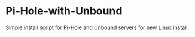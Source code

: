 # Pi-Hole-with-Unbound
Simple install script for Pi-Hole and Unbound servers for new Linux install.
